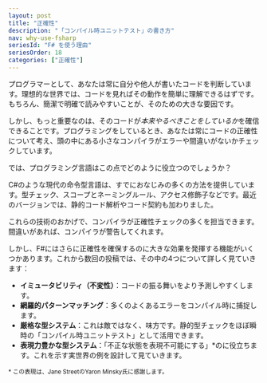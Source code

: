 ```yaml
---
layout: post
title: "正確性"
description: "「コンパイル時ユニットテスト」の書き方"
nav: why-use-fsharp
seriesId: "F# を使う理由"
seriesOrder: 18
categories: ["正確性"]
---
```


プログラマーとして、あなたは常に自分や他人が書いたコードを判断しています。理想的な世界では、コードを見ればその動作を簡単に理解できるはずです。もちろん、簡潔で明確で読みやすいことが、そのための大きな要因です。

しかし、もっと重要なのは、そのコードが*本来やるべきことをしているか*を確信できることです。プログラミングをしているとき、あなたは常にコードの正確性について考え、頭の中にある小さなコンパイラがエラーや間違いがないかチェックしています。

では、プログラミング言語はこの点でどのように役立つのでしょうか？

C#のような現代の命令型言語は、すでにおなじみの多くの方法を提供しています。型チェック、スコープとネーミングルール、アクセス修飾子などです。最近のバージョンでは、静的コード解析やコード契約も加わりました。

これらの技術のおかげで、コンパイラが正確性チェックの多くを担当できます。間違いがあれば、コンパイラが警告してくれます。

しかし、F#にはさらに正確性を確保するのに大きな効果を発揮する機能がいくつかあります。これから数回の投稿では、その中の4つについて詳しく見ていきます：

* **イミュータビリティ（不変性）**：コードの振る舞いをより予測しやすくします。
* **網羅的パターンマッチング**：多くのよくあるエラーをコンパイル時に捕捉します。
* **厳格な型システム**：これは敵ではなく、味方です。静的型チェックをほぼ瞬時の「コンパイル時ユニットテスト」として活用できます。
* **表現力豊かな型システム**：「不正な状態を表現不可能にする」*のに役立ちます。これを示す実世界の例を設計して見ていきます。

<sub>* この表現は、Jane StreetのYaron Minsky氏に感謝します。</sub>
